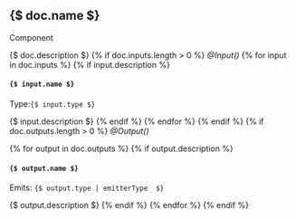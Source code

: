 ## {$ doc.name $}
<span class="badge badge-warning">Component</span>

{$ doc.description $}
{% if doc.inputs.length > 0 %}
*@Input()*
{% for input in doc.inputs %}
{% if input.description %}
#### `{$ input.name $}`
Type:`{$ input.type $}`

{$ input.description $}
{% endif %}
{% endfor %}
{% endif %}
{% if doc.outputs.length > 0 %}
*@Output()*

{% for output in doc.outputs %}
{% if output.description %}
#### `{$ output.name $}`
Emits: `{$ output.type | emitterType  $}`

{$ output.description $}
{% endif %}
{% endfor %}
{% endif %}
